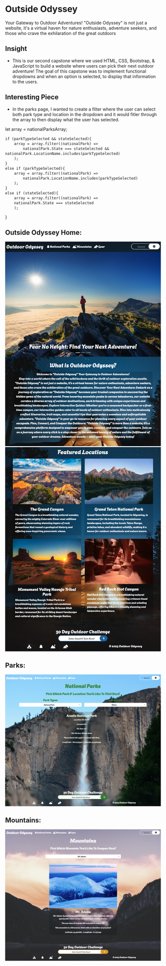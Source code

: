 # Outside Odyssey
Your Gateway to Outdoor Adventures!
"Outside Odyssey" is not just a website, it's a virtual haven for nature enthusiasts, adventure seekers, and those who crave the exhilaration of the great outdoors

## Insight
- This is our second capstone where we used HTML, CSS, Bootstrap, & JavaScript to build a website where users can pick their next outdoor adventure! The goal of this capstone was to implement functional dropdowns and when an option is selected, to display that information to the users. 

## Interesting Piece
- In the parks page, I wanted to create a filter where the user can select both park type and location in the dropdown and it would fitler through the array to then display what the user has selected.

let array = nationalParksArray;

    if (parkTypeSelected && stateSelected){
        array = array.filter((nationalPark) =>
            nationalPark.State === stateSelected && nationalPark.LocationName.includes(parkTypeSelected)
        );
    }
    else if (parkTypeSelected){
        array = array.filter((nationalPark) =>
            nationalPark.LocationName.includes(parkTypeSelected)
        );
    }
    else if (stateSelected){
        array = array.filter((nationalPark) =>
        nationalPark.State === stateSelected
        );
}

## Outside Odyssey Home:
![Home](./images/sitePreview/homePage1.png)
![Home2](./images/sitePreview/homePage2.png)

## Parks:
![Park](./images/sitePreview/parkPage.png)

## Mountains:
![Mountains](./images/sitePreview/mountainPage.png)
